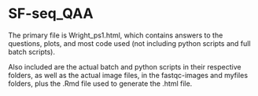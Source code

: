 # SF-seq_QAA

The primary file is Wright_ps1.html, which contains answers to the questions, plots, and most code used (not including python scripts and full batch scripts).

Also included are the actual batch and python scripts in their respective folders, as well as the actual image files, in the fastqc-images and myfiles folders, plus the .Rmd file used to generate the .html file.
